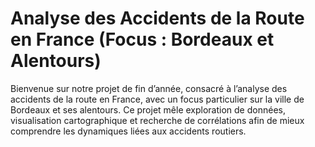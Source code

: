 # Analyse des Accidents de la Route en France (Focus : Bordeaux et Alentours)

Bienvenue sur notre projet de fin d’année, consacré à l’analyse des accidents de la route en France, avec un focus particulier sur la ville de Bordeaux et ses alentours. Ce projet mêle exploration de données, visualisation cartographique et recherche de corrélations afin de mieux comprendre les dynamiques liées aux accidents routiers.

